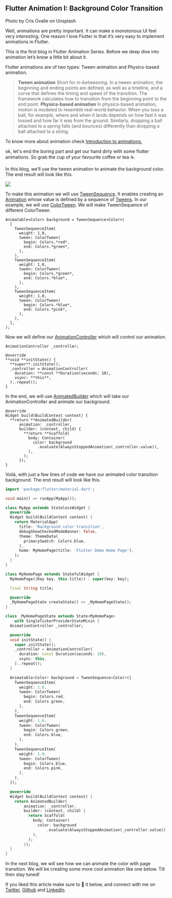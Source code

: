 ## Flutter Animation I: Background Color Transition


Photo by Cris Ovalle on Unsplash

Well, animations are pretty important. It can make a monotonous UI feel very interesting. One reason I love Flutter is that it’s very easy to implement animations in Flutter.

This is the first blog in Flutter Animation Series. Before we deep dive into animation let’s know a little bit about it.

Flutter animations are of two types:
Tween animation and Physics-based animation.
> **Tween animation**
> Short for *in-betweening*. In a tween animation, the beginning and ending points are defined, as well as a timeline, and a curve that defines the timing and speed of the transition. The framework calculates how to transition from the beginning point to the end point.
> **Physics-based animation**
> In physics-based animation, motion is modeled to resemble real-world behavior. When you toss a ball, for example, where and when it lands depends on how fast it was tossed and how far it was from the ground. Similarly, dropping a ball attached to a spring falls (and bounces) differently than dropping a ball attached to a string.

To know more about animation check [Introduction to animations.](https://flutter.dev/docs/development/ui/animations#physics-based-animation)

ok, let's end the boring part and get our hand dirty with some flutter animations. So grab the cup of your favourite coffee or tea ☕.

In this blog, we’ll use the tween animation to animate the background color. The end result will look like this.

![](https://cdn.hashnode.com/res/hashnode/image/upload/v1604945204987/ukr_nVLyJ.gif)

To make this animation we will use [TweenSequence](https://docs.flutter.io/flutter/animation/TweenSequence-class.html). It enables creating an [Animation](https://docs.flutter.io/flutter/animation/Animation-class.html) whose value is defined by a sequence of [Tweens](https://docs.flutter.io/flutter/animation/Tween-class.html). In our example, we will use [ColorTween](https://docs.flutter.io/flutter/animation/ColorTween-class.html). We will make TweenSequence of different ColorTween

```
Animatable<Color> background = TweenSequence<Color>(
  [
    TweenSequenceItem(
      weight: 1.0,
      tween: ColorTween(
        begin: Colors.*red*,
        end: Colors.*green*,
      ),
    ),
    TweenSequenceItem(
      weight: 1.0,
      tween: ColorTween(
        begin: Colors.*green*,
        end: Colors.*blue*,
      ),
    ),
    TweenSequenceItem(
      weight: 1.0,
      tween: ColorTween(
        begin: Colors.*blue*,
        end: Colors.*pink*,
      ),
    ),
  ],
);
```


Now we will define our [AnimationController](https://docs.flutter.io/flutter/animation/AnimationController-class.html) which will control our animation.

```
AnimationController _controller;

@override
**void **initState() {
  **super**.initState();
  _controller = AnimationController(
    duration: **const **Duration(seconds: 10),
    vsync: **this**,
  )..repeat();
}
```


In the end, we will use [AnimatedBuilder](https://docs.flutter.io/flutter/animation/AnimationController-class.html) which will take our AnimationController and animate our background.

```
@override
Widget build(BuildContext context) {
  **return **AnimatedBuilder(
      animation: _controller,
      builder: (context, child) {
        **return **Scaffold(
          body: Container(
            color: background
              .evaluate(AlwaysStoppedAnimation(_controller.value)),
          ),
        );
      });
}
```


Voilà, with just a few lines of code we have our animated color transition background. The end result will look like this.

```dart
import 'package:flutter/material.dart';

void main() => runApp(MyApp());

class MyApp extends StatelessWidget {
  @override
  Widget build(BuildContext context) {
    return MaterialApp(
      title: 'Background color transition',
      debugShowCheckedModeBanner: false,
      theme: ThemeData(
        primarySwatch: Colors.blue,
      ),
      home: MyHomePage(title: 'Flutter Demo Home Page'),
    );
  }
}

class MyHomePage extends StatefulWidget {
  MyHomePage({Key key, this.title}) : super(key: key);

  final String title;

  @override
  _MyHomePageState createState() => _MyHomePageState();
}

class _MyHomePageState extends State<MyHomePage>
    with SingleTickerProviderStateMixin {
  AnimationController _controller;

  @override
  void initState() {
    super.initState();
    _controller = AnimationController(
      duration: const Duration(seconds: 10),
      vsync: this,
    )..repeat();
  }

  Animatable<Color> background = TweenSequence<Color>([
    TweenSequenceItem(
      weight: 1.0,
      tween: ColorTween(
        begin: Colors.red,
        end: Colors.green,
      ),
    ),
    TweenSequenceItem(
      weight: 1.0,
      tween: ColorTween(
        begin: Colors.green,
        end: Colors.blue,
      ),
    ),
    TweenSequenceItem(
      weight: 1.0,
      tween: ColorTween(
        begin: Colors.blue,
        end: Colors.pink,
      ),
    ),
  ]);

  @override
  Widget build(BuildContext context) {
    return AnimatedBuilder(
        animation: _controller,
        builder: (context, child) {
          return Scaffold(
            body: Container(
              color: background
                  .evaluate(AlwaysStoppedAnimation(_controller.value)),
            ),
          );
        });
  }
}

```

In the next blog, we will see how we can animate the color with page transition. We will be creating some more cool animation like one below. Till then stay tuned!


If you liked this article make sure to 👏 it below, and connect with me on [Twitter](https://twitter.com/divyanshub024), [Github](https://github.com/divyanshub024) and [LinkedIn](https://www.linkedin.com/in/divyanshub024/).